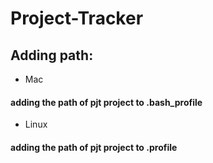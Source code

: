 # Project-Tracker
## Adding path:
- Mac
#### adding the path of pjt project to .bash_profile
- Linux
#### adding the path of pjt project to  .profile

